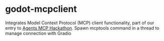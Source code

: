 # godot-mcpclient

Integrates Model Context Protocol (MCP) client functionality, part of our entry to [Agents MCP Hackathon](https://huggingface.co/Agents-MCP-Hackathon). Spawn mcptools command in a thread to manage connection with Gradio
